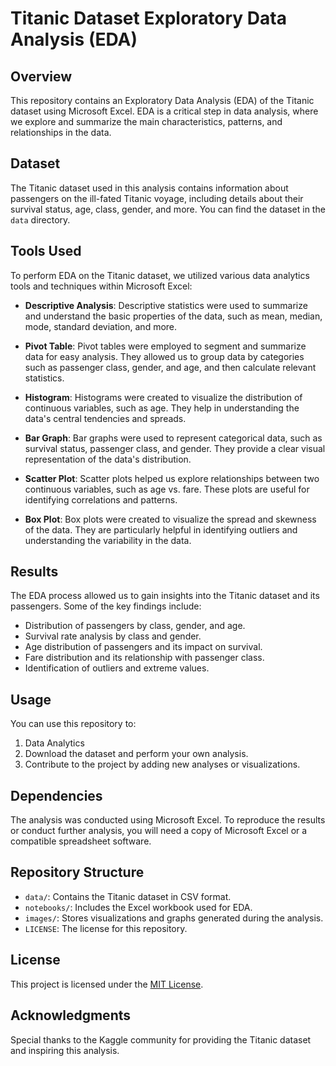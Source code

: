 # Titanic Dataset Exploratory Data Analysis (EDA)

## Overview
This repository contains an Exploratory Data Analysis (EDA) of the Titanic dataset using Microsoft Excel. EDA is a critical step in data analysis, where we explore and summarize the main characteristics, patterns, and relationships in the data.

## Dataset
The Titanic dataset used in this analysis contains information about passengers on the ill-fated Titanic voyage, including details about their survival status, age, class, gender, and more. You can find the dataset in the `data` directory.

## Tools Used
To perform EDA on the Titanic dataset, we utilized various data analytics tools and techniques within Microsoft Excel:

- **Descriptive Analysis**: Descriptive statistics were used to summarize and understand the basic properties of the data, such as mean, median, mode, standard deviation, and more.

- **Pivot Table**: Pivot tables were employed to segment and summarize data for easy analysis. They allowed us to group data by categories such as passenger class, gender, and age, and then calculate relevant statistics.

- **Histogram**: Histograms were created to visualize the distribution of continuous variables, such as age. They help in understanding the data's central tendencies and spreads.

- **Bar Graph**: Bar graphs were used to represent categorical data, such as survival status, passenger class, and gender. They provide a clear visual representation of the data's distribution.

- **Scatter Plot**: Scatter plots helped us explore relationships between two continuous variables, such as age vs. fare. These plots are useful for identifying correlations and patterns.

- **Box Plot**: Box plots were created to visualize the spread and skewness of the data. They are particularly helpful in identifying outliers and understanding the variability in the data.

## Results
The EDA process allowed us to gain insights into the Titanic dataset and its passengers. Some of the key findings include:

- Distribution of passengers by class, gender, and age.
- Survival rate analysis by class and gender.
- Age distribution of passengers and its impact on survival.
- Fare distribution and its relationship with passenger class.
- Identification of outliers and extreme values.

## Usage
You can use this repository to:

1. Data Analytics
2. Download the dataset and perform your own analysis.
3. Contribute to the project by adding new analyses or visualizations.

## Dependencies
The analysis was conducted using Microsoft Excel. To reproduce the results or conduct further analysis, you will need a copy of Microsoft Excel or a compatible spreadsheet software.

## Repository Structure
- `data/`: Contains the Titanic dataset in CSV format.
- `notebooks/`: Includes the Excel workbook used for EDA.
- `images/`: Stores visualizations and graphs generated during the analysis.
- `LICENSE`: The license for this repository.

## License
This project is licensed under the [MIT License](LICENSE).

## Acknowledgments
Special thanks to the Kaggle community for providing the Titanic dataset and inspiring this analysis.
